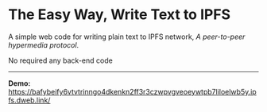 # The Easy Way, Write Text to IPFS 
A simple web code for writing plain text to IPFS network, *A peer-to-peer hypermedia protocol*.

No required any back-end code

---

**Demo:** https://bafybeify6vtvtrinngo4dkenkn2ff3r3czwpvgveoeywtpb7liloelwb5y.ipfs.dweb.link/
